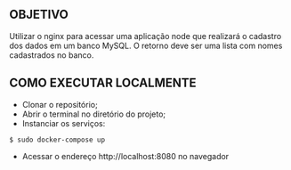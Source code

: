 ## OBJETIVO

Utilizar o nginx para acessar uma aplicação node que realizará o cadastro dos dados em um banco MySQL. O retorno deve ser uma lista com nomes cadastrados no banco.

## COMO EXECUTAR LOCALMENTE

- Clonar o repositório;
- Abrir o terminal no diretório do projeto;
- Instanciar os serviços:

```
$ sudo docker-compose up
```
- Acessar o endereço http://localhost:8080 no navegador 
